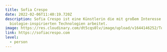 ```yaml
---
title: Sofia Crespo
date: 2022-02-06T11:40:19.720Z
description: Sofia Crespo ist eine Künstlerin die mit großem Interesse in
  biologie-inspirierten Technologien arbeitet.
image: https://res.cloudinary.com/dt5cqs0lv/image/upload/v1644146252/Tools/Personen/Screenshot_2022-02-06_at_12-06-29_Sofia_Crespo_kbj9ad.jpg
link: https://sofiacrespo.com
level:
  - person
---
```

